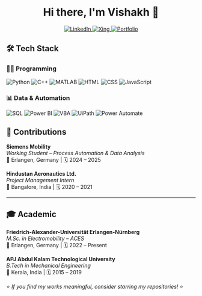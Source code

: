 <div align="center">
  <h1>Hi there, I'm Vishakh 👋</h1>
</div>

<p align="center">
  <a href="https://linkedin.com/in/cvishakh">
    <img src="https://img.shields.io/badge/LinkedIn-0077B5?style=flat&logo=linkedin&logoColor=white" alt="LinkedIn" />
  </a>
  
  <a href="https://www.xing.com/profile/Vishakh_Cheruparambath">
    <img src="https://img.shields.io/badge/Xing-006567?style=flat&logo=xing&logoColor=white" alt="Xing" />
  </a>
  
  <a href="https://cvishakh.github.io/">
    <img src="https://img.shields.io/badge/Portfolio-00C7B7?style=flat&logo=github&logoColor=white" alt="Portfolio" />
  </a>
</p>

## 🛠️ Tech Stack

### 👨‍💻 Programming
![Python](https://img.shields.io/badge/-Python-3776AB?logo=python&logoColor=white)
![C++](https://img.shields.io/badge/-C++-00599C?logo=c%2b%2b&logoColor=white)
![MATLAB](https://img.shields.io/badge/-MATLAB-0076A8?logo=mathworks&logoColor=white)
![HTML](https://img.shields.io/badge/-HTML5-E34F26?logo=html5&logoColor=white)
![CSS](https://img.shields.io/badge/-CSS3-1572B6?logo=css3)
![JavaScript](https://img.shields.io/badge/-JavaScript-F7DF1E?logo=javascript&logoColor=black)


### 📊 Data & Automation
![SQL](https://img.shields.io/badge/-SQL-4479A1?logo=mysql&logoColor=white)
![Power BI](https://img.shields.io/badge/-Power%20BI-F2C811?logo=powerbi&logoColor=black)
![VBA](https://img.shields.io/badge/-VBA-1E4C3B?logo=excel&logoColor=white)
![UiPath](https://img.shields.io/badge/-UiPath-FF6600?logo=uipath&logoColor=white)
![Power Automate](https://img.shields.io/badge/-Power%20Automate-0066FF?logo=microsoftpowerautomate&logoColor=white)

## 💼 Contributions

**Siemens Mobility**  
*Working Student – Process Automation & Data Analysis*  
📍 Erlangen, Germany | 🗓️ 2024 – 2025

**Hindustan Aeronautics Ltd.**  
*Project Management Intern*  
📍 Bangalore, India | 🗓️ 2020 – 2021

---

## 🎓 Academic

**Friedrich-Alexander-Universität Erlangen-Nürnberg**  
*M.Sc. in Electromobility – ACES*  
📍 Erlangen, Germany | 🗓️ 2022 – Present

**APJ Abdul Kalam Technological University**  
*B.Tech in Mechanical Engineering*  
📍 Kerala, India | 🗓️ 2015 – 2019

⭐ *If you find my works meaningful, consider starring my repositories!* ⭐

